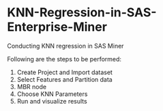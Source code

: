 # KNN-Regression-in-SAS-Enterprise-Miner
Conducting KNN regression in SAS Miner

Following are the steps to be performed:
1. Create Project and Import dataset
2. Select Features and Partition data
3. MBR node
4. Choose KNN Parameters
5. Run and visualize results
